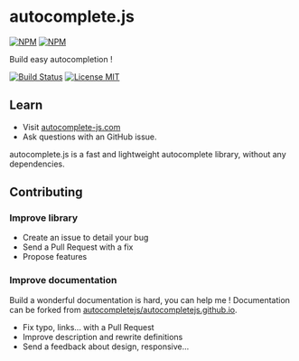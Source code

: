 # autocomplete.js

[![NPM](https://nodei.co/npm/autocomplete-js.png?compact=true)](https://nodei.co/npm/autocomplete-js/)
[![NPM](https://nodei.co/npm-dl/autocomplete-js.png)](https://nodei.co/npm/autocomplete-js/)

Build easy autocompletion !

<!-- [![Codacy Badge](https://api.codacy.com/project/badge/Grade/41ac566eefc64b2784fdce568bca6e24)](https://www.codacy.com/app/baptistedonaux/autocomplete-js) -->
[![Build Status](https://travis-ci.org/autocompletejs/autocomplete.js.svg?branch=v2.5.0&style=flat-quared)](https://travis-ci.org/autocompletejs/autocomplete.js)
[![License MIT](https://img.shields.io/dub/l/vibe-d.svg?maxAge=2592000&style=flat-quared)](https://github.com/autocompletejs/autocomplete.js/blob/v2.5.0/LICENCE.md)

## Learn

* Visit [autocomplete-js.com](http://autocomplete-js.com)
* Ask questions with an GitHub issue.

autocomplete.js is a fast and lightweight autocomplete library, without any dependencies.

## Contributing

### Improve library

* Create an issue to detail your bug
* Send a Pull Request with a fix
* Propose features

### Improve documentation

Build a wonderful documentation is hard, you can help me ! Documentation can be forked from [autocompletejs/autocompletejs.github.io](https://github.com/autocompletejs/autocompletejs.github.io).

* Fix typo, links... with a Pull Request
* Improve description and rewrite definitions
* Send a feedback about design, responsive...
